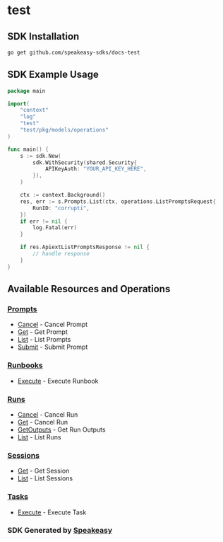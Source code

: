 # test

<!-- Start SDK Installation -->
## SDK Installation

```bash
go get github.com/speakeasy-sdks/docs-test
```
<!-- End SDK Installation -->

## SDK Example Usage
<!-- Start SDK Example Usage -->
```go
package main

import(
	"context"
	"log"
	"test"
	"test/pkg/models/operations"
)

func main() {
    s := sdk.New(
        sdk.WithSecurity(shared.Security{
            APIKeyAuth: "YOUR_API_KEY_HERE",
        }),
    )

    ctx := context.Background()
    res, err := s.Prompts.List(ctx, operations.ListPromptsRequest{
        RunID: "corrupti",
    })
    if err != nil {
        log.Fatal(err)
    }

    if res.ApiextListPromptsResponse != nil {
        // handle response
    }
}
```
<!-- End SDK Example Usage -->

<!-- Start SDK Available Operations -->
## Available Resources and Operations


### [Prompts](docs/prompts/README.md)

* [Cancel](docs/prompts/README.md#cancel) - Cancel Prompt
* [Get](docs/prompts/README.md#get) - Get Prompt
* [List](docs/prompts/README.md#list) - List Prompts
* [Submit](docs/prompts/README.md#submit) - Submit Prompt

### [Runbooks](docs/runbooks/README.md)

* [Execute](docs/runbooks/README.md#execute) - Execute Runbook

### [Runs](docs/runs/README.md)

* [Cancel](docs/runs/README.md#cancel) - Cancel Run
* [Get](docs/runs/README.md#get) - Cancel Run
* [GetOutputs](docs/runs/README.md#getoutputs) - Get Run Outputs
* [List](docs/runs/README.md#list) - List Runs

### [Sessions](docs/sessions/README.md)

* [Get](docs/sessions/README.md#get) - Get Session
* [List](docs/sessions/README.md#list) - List Sessions

### [Tasks](docs/tasks/README.md)

* [Execute](docs/tasks/README.md#execute) - Execute Task
<!-- End SDK Available Operations -->

### SDK Generated by [Speakeasy](https://docs.speakeasyapi.dev/docs/using-speakeasy/client-sdks)
